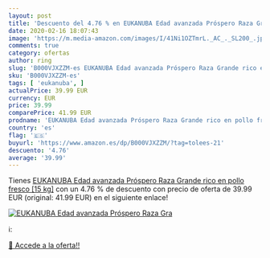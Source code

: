 ```yaml
---
layout: post
title: 'Descuento del 4.76 % en EUKANUBA Edad avanzada Próspero Raza Gra'
date: 2020-02-16 18:07:43
image: 'https://m.media-amazon.com/images/I/41Ni1OZTmrL._AC_._SL200_.jpg'
comments: true
category: ofertas
author: ring
slug: 'B000VJXZZM-es EUKANUBA Edad avanzada Próspero Raza Grande rico en pollo...'
sku: 'B000VJXZZM-es'
tags: [ 'eukanuba', ]
actualPrice: 39.99 EUR
currency: EUR
price: 39.99
comparePrice: 41.99 EUR
prodname: 'EUKANUBA Edad avanzada Próspero Raza Grande rico en pollo fresco [15 kg]'
country: 'es'
flag: '🇪🇸'
buyurl: 'https://www.amazon.es/dp/B000VJXZZM/?tag=tolees-21'
descuento: '4.76'
average: '39.99'
---
```


Tienes [EUKANUBA Edad avanzada Próspero Raza Grande rico en pollo fresco [15 kg]](https://www.amazon.es/dp/B000VJXZZM/?tag=tolees-21) con un 4.76 % de descuento con precio de oferta de 39.99 EUR (original: 41.99 EUR) en el siguiente enlace!

[![EUKANUBA Edad avanzada Próspero Raza Gra](https://m.media-amazon.com/images/I/41Ni1OZTmrL._AC_._SL200_.jpg)](https://www.amazon.es/dp/B000VJXZZM/?tag=tolees-21)

ℹ️:


[🛒 Accede a la oferta!!](https://www.amazon.es/dp/B000VJXZZM/?tag=tolees-21)
